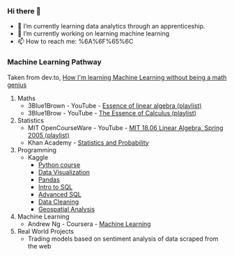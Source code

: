### Hi there 👋

- 🌱 I’m currently learning data analytics through an apprenticeship.
- 🔭 I’m currently working on learning machine learning
- 📫 How to reach me: %6A%6F%65%6C

### Machine Learning Pathway
Taken from dev.to, [How I'm learning Machine Learning without being a math genius](https://dev.to/diegoisco/how-i-m-learning-machine-learning-without-being-a-math-genius-1g4c)
1. Maths
   - 3Blue1Brown - YouTube - [Essence of linear algebra (playlist)](https://www.youtube.com/watch?v=fNk_zzaMoSs&list=PLZHQObOWTQDPD3MizzM2xVFitgF8hE_ab)
   - 3Blue1Brow - YouTube - [The Essence of Calculus (playlist)](https://www.youtube.com/watch?v=WUvTyaaNkzM&list=PLZHQObOWTQDMsr9K-rj53DwVRMYO3t5Yr)
2. Statistics
   - MIT OpenCourseWare - YouTube - [MIT 18.06 Linear Algebra, Spring 2005 (playlist)](https://www.youtube.com/playlist?list=PLE7DDD91010BC51F8)
   - Khan Academy - [Statistics and Probability](https://www.khanacademy.org/math/statistics-probability)
3. Programming
   - Kaggle
     - [Python course](https://www.kaggle.com/learn/python)
     - [Data Visualization](https://www.kaggle.com/learn/data-visualization)
     - [Pandas](https://www.kaggle.com/learn/pandas)
     - [Intro to SQL](https://www.kaggle.com/learn/intro-to-sql)
     - [Advanced SQL](https://www.kaggle.com/learn/advanced-sql)
     - [Data Cleaning](https://www.kaggle.com/learn/data-cleaning)
     - [Geospatial Analysis](https://www.kaggle.com/learn/geospatial-analysis)
4. Machine Learning
   - Andrew Ng - Coursera - [Machine Learning](https://www.coursera.org/learn/machine-learning)
5. Real World Projects
   - Trading models based on sentiment analysis of data scraped from the web
<!--
**joelium/joelium** is a ✨ _special_ ✨ repository because its `README.md` (this file) appears on your GitHub profile.

Here are some ideas to get you started:

- 🔭 I’m currently working on ...
- 🌱 I’m currently learning ...
- 👯 I’m looking to collaborate on ...
- 🤔 I’m looking for help with ...
- 💬 Ask me about ...
- 📫 How to reach me: ...
- 😄 Pronouns: ...
- ⚡ Fun fact: ...
-->

